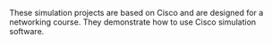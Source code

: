 These simulation projects are based on Cisco and are designed for a networking course. They demonstrate how to use Cisco simulation software.
